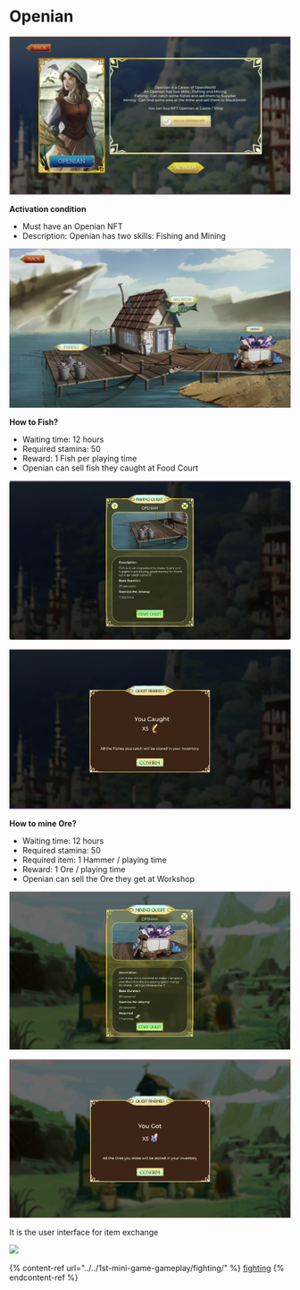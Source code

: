 # Openian

![](../../.gitbook/assets/z5.png)

**Activation condition**

* Must have an Openian NFT
* Description: Openian has two skills: Fishing and Mining

![](<../../.gitbook/assets/z51 (1).png>)

**How to Fish?**

* Waiting time: 12 hours
* Required stamina: 50
* Reward: 1 Fish per playing time
* Openian can sell fish they caught at Food Court

![](../../.gitbook/assets/z52.png)

![](../../.gitbook/assets/z53.png)

**How to mine Ore?**

* Waiting time: 12 hours
* Required stamina: 50
* Required item: 1 Hammer / playing time
* Reward: 1 Ore / playing time
* Openian can sell the Ore they get at Workshop

![](../../.gitbook/assets/z54.png)

![](../../.gitbook/assets/z55.png)

It is the user interface for item exchange

![](../../.gitbook/assets/Untitled\_\(7\).png)

{% content-ref url="../../1st-mini-game-gameplay/fighting/" %}
[fighting](../../1st-mini-game-gameplay/fighting/)
{% endcontent-ref %}
